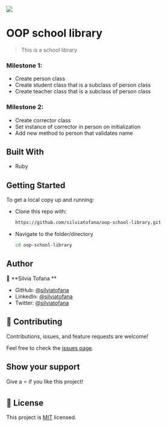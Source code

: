 ![](https://camo.githubusercontent.com/8a4ae3fb98faf74ddf78a6677ceaa6e8872f7f340f569b7c5e1aa9bcc4061d95/68747470733a2f2f696d672e736869656c64732e696f2f62616467652f4d6963726f76657273652d626c756576696f6c6574)

# OOP school library

> This is a school library 

### Milestone 1:

- Create person class
- Create student class that is a subclass of person class
- Create teacher class that is a subclass of person class

### Milestone 2:

- Create corrector class
- Set instance of corrector in person on initialization
- Add new method to person that validates name

## Built With

- Ruby

## Getting Started

To get a local copy up and running:

* Clone this repo with:

    ```bash
    https://github.com/silviatofana/oop-school-library.git
    ```

* Navigate to the folder/directory

    ```bash
    cd oop-school-library
    ```

## Author

👤 **Silvia Tofana **

- GitHub: [@silviatofana](https://github.com/silviatofana)
- LinkedIn: [@silviatofana](www.linkedin.com/in/silvia-tofana-10b852186)
- Twitter: [@silviatofana](https://twitter.com/SilviaTofana)

## 🤝 Contributing

Contributions, issues, and feature requests are welcome!

Feel free to check the [issues page](../../issues/).

## Show your support

Give a ⭐️ if you like this project!

## 📝 License

This project is [MIT](./MIT.md) licensed.
